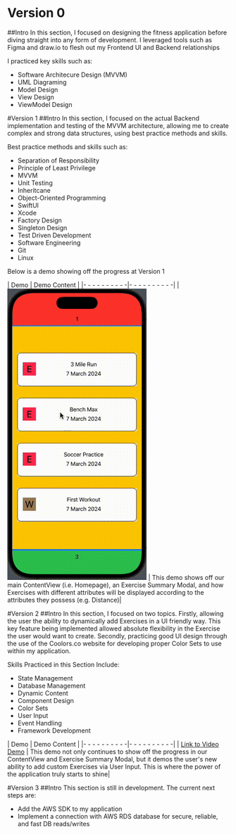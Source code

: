 # Version 0

##Intro
In this section, I focused on designing the fitness application before diving straight into any form of development.
I leveraged tools such as Figma and draw.io to flesh out my Frontend UI and Backend relationships 

I practiced key skills such as: 
- Software Architecure Design (MVVM)
- UML Diagraming
- Model Design
- View Design
- ViewModel Design 

#Version 1
##Intro
In this section, I focused on the actual Backend implementation and testing of the MVVM architecture, allowing me to create complex and strong data structures, using best practice methods and skills.

Best practice methods and skills such as:
- Separation of Responsibility
- Principle of Least Privilege
- MVVM
- Unit Testing
- Inheritcane
- Object-Oriented Programming
- SwiftUI
- Xcode
- Factory Design
- Singleton Design
- Test Driven Development
- Software Engineering
- Git
- Linux

Below is a demo showing off the progress at Version 1

| Demo | Demo Content |
|- - - - - - - - - -|- - - - - - - - - -|
| ![Test Alt Text](Trophy/Assets/Videos/ExerciseModalDemo.v1.gif) | This demo shows off our main ContentView (i.e. Homepage), an Exercise Summary Modal, and how Exercises with different attributes will be displayed according to the attributes they possess (e.g. Distance)|

#Version 2
##Intro
In this section, I focused on two topics. 
Firstly, allowing the user the ability to dynamically add Exercises in a UI friendly way. This key feature being implemented allowed absolute flexibility in the Exercise the user would want to create.
Secondly, practicing good UI design through the use of the Coolors.co website for developing proper Color Sets to use within my application.  

Skills Practiced in this Section Include:
- State Management
- Database Management
- Dynamic Content
- Component Design
- Color Sets
- User Input
- Event Handling
- Framework Development

| Demo | Demo Content |
|- - - - - - - - - -|- - - - - - - - - -|
| [Link to Video Demo](https://drive.google.com/file/d/1XLULtfyo_SGpCxH-LduXSWSue9_EKtpH/view?usp=sharing) | This demo not only continues to show off the progress in our ContentView and Exercise Summary Modal, but it demos the user's new ability to add custom Exercises via User Input.
This is where the power of the application truly starts to shine|

#Version 3
##Intro
This section is still in development. The current next steps are:
- Add the AWS SDK to my application
- Implement a connection with AWS RDS database for secure, reliable, and fast DB reads/writes 
